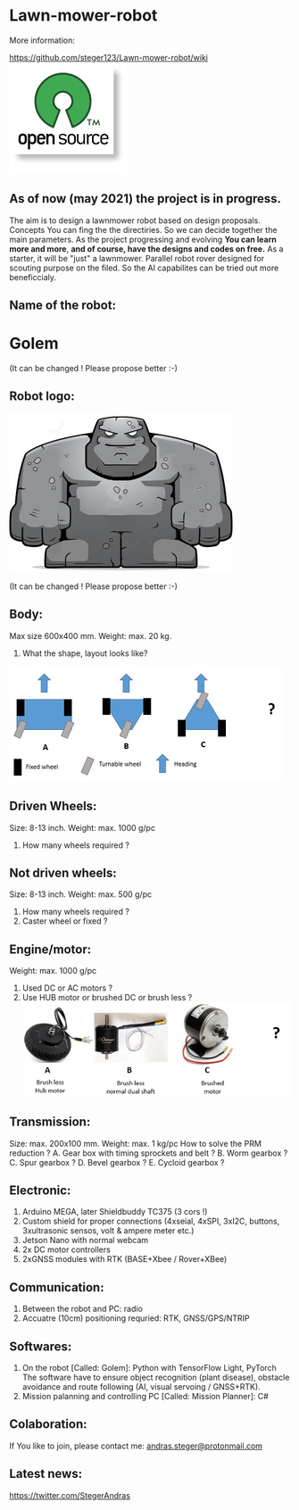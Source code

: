 # Lawn-mower-robot
More information:

https://github.com/steger123/Lawn-mower-robot/wiki
![alt text](https://github.com/steger123/Lawn-mower-robot/blob/master/pics/openLogo.png)

## As of now (may 2021) the project is in progress.

The aim is to design a lawnmower robot based on design proposals.
Concepts You can fing the the directiries.
So we can decide together the main parameters. As the project progressing and evolving **You can learn more and more**,
**and of course, have the designs and codes on free.**
As a starter, it will be "just" a lawnmower. Parallel robot rover designed for scouting purpose on the filed. So the AI capabilites can be tried out more beneficcialy.

## Name of the robot:
# Golem
(It can be changed ! Please propose better :-)

## Robot logo:
![alt text](https://github.com/steger123/Lawn-mower-robot/blob/master/pics/Golem_n.png)

(It can be changed ! Please propose better :-)

## Body:
Max size 600x400 mm. Weight: max. 20 kg.
1. What the shape, layout looks like?

![alt text](https://github.com/steger123/Lawn-mower-robot/blob/master/pics/concept_body.jpg)

## Driven Wheels:
Size: 8-13 inch. Weight: max. 1000 g/pc
1.	How many wheels required ?

## Not driven wheels:
Size: 8-13 inch. Weight: max. 500 g/pc
1.	How many wheels required ?
2.	Caster wheel or fixed ?

## Engine/motor:
Weight: max. 1000 g/pc
1. Used DC or AC motors ?
2. Use HUB motor or brushed DC or brush less ?
![alt text](https://github.com/steger123/Lawn-mower-robot/blob/master/pics/concept_motor.jpg)

## Transmission:
Size: max. 200x100 mm. Weight: max. 1 kg/pc
How to solve the PRM reduction ?
A.  Gear box with timing sprockets and belt ?
B.  Worm gearbox ?
C.  Spur gearbox ?
D.  Bevel gearbox ?
E.  Cycloid gearbox ?

## Electronic:
1.  Arduino MEGA, later Shieldbuddy TC375 (3 cors !)
2.  Custom shield for proper connections (4xseial, 4xSPI, 3xI2C, buttons, 3xultrasonic sensos, volt & ampere meter etc.) 
3.  Jetson Nano with normal webcam
4.  2x DC motor controllers
5.  2xGNSS modules with RTK (BASE+Xbee / Rover+XBee) 

## Communication:
1. Between the robot and PC: radio
2. Accuatre (10cm) positioning requried: RTK, GNSS/GPS/NTRIP

## Softwares:
1. On the robot [Called: Golem]: Python with TensorFlow Light, PyTorch
The software have to ensure object recognition (plant disease), obstacle avoidance and route following (AI, visual servoing / GNSS+RTK).
3. Mission palanning and controlling PC [Called: Mission Planner]: C#

## Colaboration:
If You like to join, please contact me:
andras.steger@protonmail.com

## Latest news:
https://twitter.com/StegerAndras
